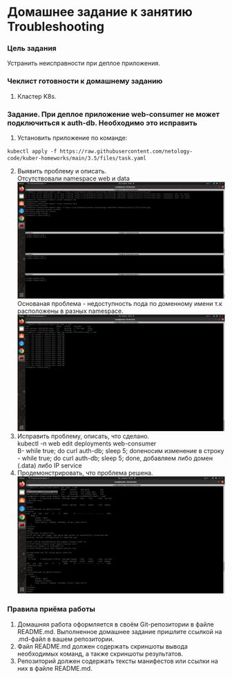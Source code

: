# Домашнее задание к занятию Troubleshooting

### Цель задания

Устранить неисправности при деплое приложения.

### Чеклист готовности к домашнему заданию

1. Кластер K8s.

### Задание. При деплое приложение web-consumer не может подключиться к auth-db. Необходимо это исправить

1. Установить приложение по команде:
```shell
kubectl apply -f https://raw.githubusercontent.com/netology-code/kuber-homeworks/main/3.5/files/task.yaml
```
2. Выявить проблему и описать.      
Отсутствовали namespace web и data     
![Image alt](https://github.com/IvanSKorobkov/kuber-homeworks/blob/main/3.5/%D0%A1%D0%BD%D0%B8%D0%BC%D0%BE%D0%BA%20%D1%8D%D0%BA%D1%80%D0%B0%D0%BD%D0%B0%20%D0%BE%D1%82%202024-03-02%2010-02-40.png)    
Основаная проблема - недоступность пода по доменному имени т.к расположены в разных namespace.
![Image alt](https://github.com/IvanSKorobkov/kuber-homeworks/blob/main/3.5/%D0%A1%D0%BD%D0%B8%D0%BC%D0%BE%D0%BA%20%D1%8D%D0%BA%D1%80%D0%B0%D0%BD%D0%B0%20%D0%BE%D1%82%202024-03-02%2010-05-40.png)
3. Исправить проблему, описать, что сделано.      
kubectl -n web edit deployments web-consumer      
В- while true; do curl auth-db; sleep 5; doneносим изменение в строку - while true; do curl auth-db; sleep 5; done, добавляем либо домен (.data) либо IP service
4. Продемонстрировать, что проблема решена.
![Image alt](https://github.com/IvanSKorobkov/kuber-homeworks/blob/main/3.5/%D0%A1%D0%BD%D0%B8%D0%BC%D0%BE%D0%BA%20%D1%8D%D0%BA%D1%80%D0%B0%D0%BD%D0%B0%20%D0%BE%D1%82%202024-03-03%2004-25-38.png)

### Правила приёма работы

1. Домашняя работа оформляется в своём Git-репозитории в файле README.md. Выполненное домашнее задание пришлите ссылкой на .md-файл в вашем репозитории.
2. Файл README.md должен содержать скриншоты вывода необходимых команд, а также скриншоты результатов.
3. Репозиторий должен содержать тексты манифестов или ссылки на них в файле README.md.
